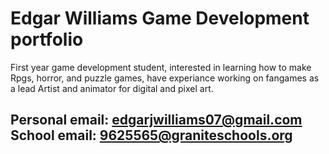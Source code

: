 # Edgar Williams Game Development portfolio
First year game development student, interested in learning how to make Rpgs, horror, and puzzle games, have experiance working on fangames as a lead Artist and animator for digital and pixel art.

## Personal email: edgarjwilliams07@gmail.com      School email: 9625565@graniteschools.org
